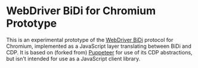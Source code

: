 # WebDriver BiDi for Chromium Prototype

This is an experimental prototype of the [WebDriver BiDi](https://w3c.github.io/webdriver-bidi/) protocol for Chromium, implemented as a JavaScript layer translating between BiDi and CDP. It is based on (forked from) [Puppeteer](https://github.com/puppeteer/puppeteer) for use of its CDP abstractions, but isn't intended for use as a JavaScript client library.
